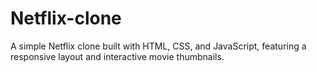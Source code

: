 # Netflix-clone
A simple Netflix clone built with HTML, CSS, and JavaScript, featuring a responsive layout and interactive movie thumbnails.
